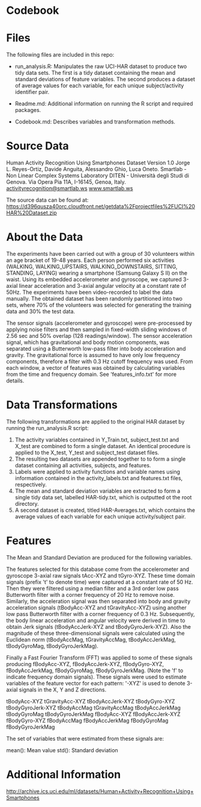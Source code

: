 Codebook
========================



Files
=====

The following files are included in this repo: 

* run_analysis.R:  Manipulates the raw UCI-HAR dataset to produce two tidy data sets.  The first is a tidy dataset containing the mean and standard deviations of feature variables.  The second produces a dataset of average values for each variable, for each unique subject/activity identifier pair. 

* Readme.md:  Additional information on running the R script and required packages. 

* Codebook.md:  Describes variables and transformation methods. 

Source Data
==============

Human Activity Recognition Using Smartphones Dataset
Version 1.0
Jorge L. Reyes-Ortiz, Davide Anguita, Alessandro Ghio, Luca Oneto.
Smartlab - Non Linear Complex Systems Laboratory
DITEN - Università degli Studi di Genova.
Via Opera Pia 11A, I-16145, Genoa, Italy.
activityrecognition@smartlab.ws
www.smartlab.ws

The source data can be found at: 
https://d396qusza40orc.cloudfront.net/getdata%2Fprojectfiles%2FUCI%20HAR%20Dataset.zip 

About the Data
==============

The experiments have been carried out with a group of 30 volunteers within an age bracket of 19-48 years. Each person performed six activities (WALKING, WALKING_UPSTAIRS, WALKING_DOWNSTAIRS, SITTING, STANDING, LAYING) wearing a smartphone (Samsung Galaxy S II) on the waist. Using its embedded accelerometer and gyroscope, we captured 3-axial linear acceleration and 3-axial angular velocity at a constant rate of 50Hz. The experiments have been video-recorded to label the data manually. The obtained dataset has been randomly partitioned into two sets, where 70% of the volunteers was selected for generating the training data and 30% the test data. 

The sensor signals (accelerometer and gyroscope) were pre-processed by applying noise filters and then sampled in fixed-width sliding windows of 2.56 sec and 50% overlap (128 readings/window). The sensor acceleration signal, which has gravitational and body motion components, was separated using a Butterworth low-pass filter into body acceleration and gravity. The gravitational force is assumed to have only low frequency components, therefore a filter with 0.3 Hz cutoff frequency was used. From each window, a vector of features was obtained by calculating variables from the time and frequency domain. See 'features_info.txt' for more details.


Data Transformations
===============

The following transformations are applied to the original HAR dataset by running the run_analysis.R script: 
1) The activity variables contained in Y_Train.txt, subject_test.txt and X_test are combined to form a single dataset.  An identical procedure is applied to the X_test, Y_test and subject_test dataset files.  
2) The resulting two datasets are appended together to to form a single dataset containing all activities, subjects, and features.   
3) Labels were applied to activity functions and variable names using information contained in the activity_labels.txt and features.txt files, respectively.  
4) The mean and standard deviation variables are extracted to form a single tidy data set, labelled HAR-tidy.txt, which is outputted ot the root directory.  
5) A second dataset is created, titled HAR-Averages.txt, which contains the average values of each variable for each unique activity/subject pair.


Features
==========
The Mean and Standard Deviation are produced for the following variables.  


The features selected for this database come from the accelerometer and gyroscope 3-axial raw signals tAcc-XYZ and tGyro-XYZ. These time domain signals (prefix 't' to denote time) were captured at a constant rate of 50 Hz. Then they were filtered using a median filter and a 3rd order low pass Butterworth filter with a corner frequency of 20 Hz to remove noise. Similarly, the acceleration signal was then separated into body and gravity acceleration signals (tBodyAcc-XYZ and tGravityAcc-XYZ) using another low pass Butterworth filter with a corner frequency of 0.3 Hz. 
Subsequently, the body linear acceleration and angular velocity were derived in time to obtain Jerk signals (tBodyAccJerk-XYZ and tBodyGyroJerk-XYZ). Also the magnitude of these three-dimensional signals were calculated using the Euclidean norm (tBodyAccMag, tGravityAccMag, tBodyAccJerkMag, tBodyGyroMag, tBodyGyroJerkMag).

Finally a Fast Fourier Transform (FFT) was applied to some of these signals producing fBodyAcc-XYZ, fBodyAccJerk-XYZ, fBodyGyro-XYZ, fBodyAccJerkMag, fBodyGyroMag, fBodyGyroJerkMag. (Note the 'f' to indicate frequency domain signals). 
These signals were used to estimate variables of the feature vector for each pattern:  '-XYZ' is used to denote 3-axial signals in the X, Y and Z directions.


tBodyAcc-XYZ
tGravityAcc-XYZ
tBodyAccJerk-XYZ
tBodyGyro-XYZ
tBodyGyroJerk-XYZ
tBodyAccMag
tGravityAccMag
tBodyAccJerkMag
tBodyGyroMag
tBodyGyroJerkMag
fBodyAcc-XYZ
fBodyAccJerk-XYZ
fBodyGyro-XYZ
fBodyAccMag
fBodyAccJerkMag
fBodyGyroMag
fBodyGyroJerkMag

The set of variables that were estimated from these signals are: 

mean(): Mean value
std(): Standard deviation


Additional Information
======================

http://archive.ics.uci.edu/ml/datasets/Human+Activity+Recognition+Using+Smartphones 

